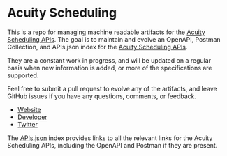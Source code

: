 # Acuity SchedulingThis is a repo for managing machine readable artifacts for the [Acuity Scheduling APIs](http://acuityscheduling.com/). The goal is to maintain and evolve an OpenAPI, Postman Collection, and APIs.json index for the [Acuity Scheduling APIs](http://acuityscheduling.com/).They are a constant work in progress, and will be updated on a regular basis when new information is added, or more of the specifications are supported.Feel free to submit a pull request to evolve any of the artifacts, and leave GitHub issues if you have any questions, comments, or feedback.- [Website](http://acuityscheduling.com/)- [Developer](http://acuityscheduling.com/)- [Twitter](https://twitter.com/AcuitySchedulin)The [APIs.json](https://github.com/api-evangelist/acuity-scheduling/blob/master/apis.json) index provides links to all the relevant links for the Acuity Scheduling APIs, including the OpenAPI and Postman if they are present.